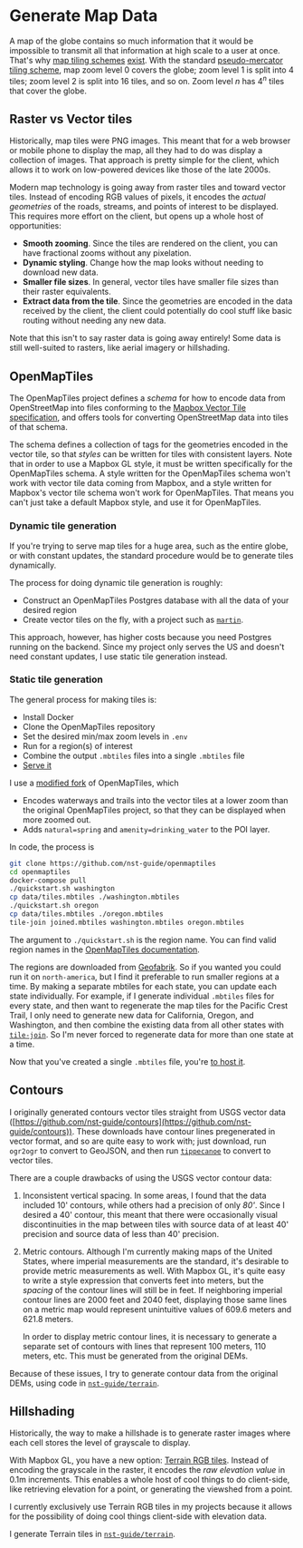 # Generate Map Data

A map of the globe contains so much information that it would be impossible to
transmit all that information at high scale to a user at once. That's why [map
tiling schemes][maptiler-map-tile-def] [exist][wiki-tiled_web_map]. With the
standard [pseudo-mercator tiling scheme][wiki-web_mercator_proj], map zoom level 0 covers the globe; zoom level 1 is split into 4 tiles; zoom level 2 is split
into 16 tiles, and so on. Zoom level $n$ has $4^n$ tiles that cover the globe.

[maptiler-map-tile-def]: https://www.maptiler.com/google-maps-coordinates-tile-bounds-projection/
[wiki-tiled_web_map]: https://en.wikipedia.org/wiki/Tiled_web_map
[wiki-web_mercator_proj]: https://en.wikipedia.org/wiki/Web_Mercator_projection

## Raster vs Vector tiles

Historically, map tiles were PNG images. This meant that for a web browser or
mobile phone to display the map, all they had to do was display a collection of
images. That approach is pretty simple for the client, which allows it to work
on low-powered devices like those of the late 2000s.

Modern map technology is going away from raster tiles and toward vector tiles.
Instead of encoding RGB values of pixels, it encodes the _actual geometries_ of
the roads, streams, and points of interest to be displayed. This requires more
effort on the client, but opens up a whole host of opportunities:

- **Smooth zooming**. Since the tiles are rendered on the client, you can have fractional zooms without any pixelation.
- **Dynamic styling**. Change how the map looks without needing to download new data.
- **Smaller file sizes**. In general, vector tiles have smaller file sizes than their raster equivalents.
- **Extract data from the tile**. Since the geometries are encoded in the data received by the client, the client could potentially do cool stuff like basic routing without needing any new data.

Note that this isn't to say raster data is going away entirely! Some data is
still well-suited to rasters, like aerial imagery or hillshading.

## OpenMapTiles

The OpenMapTiles project defines a _schema_ for how to encode data from
OpenStreetMap into files conforming to the [Mapbox Vector Tile
specification][mvt-spec], and offers tools for converting OpenStreetMap data
into tiles of that schema.

[mvt-spec]: https://github.com/mapbox/vector-tile-spec

The schema defines a collection of tags for the geometries encoded in the vector
tile, so that _styles_ can be written for tiles with consistent layers. Note
that in order to use a Mapbox GL style, it must be written specifically for the
OpenMapTiles schema. A style written for the OpenMapTiles schema won't work with
vector tile data coming from Mapbox, and a style written for Mapbox's vector
tile schema won't work for OpenMapTiles. That means you can't just take a
default Mapbox style, and use it for OpenMapTiles.

### Dynamic tile generation

If you're trying to serve map tiles for a huge area, such as the entire globe,
or with constant updates, the standard procedure would be to generate tiles
dynamically.

The process for doing dynamic tile generation is roughly:

- Construct an OpenMapTiles Postgres database with all the data of your desired region
- Create vector tiles on the fly, with a project such as [`martin`][urbica-martin].

[urbica-martin]: https://github.com/urbica/martin

This approach, however, has higher costs because you need Postgres running on
the backend. Since my project only serves the US and doesn't need constant
updates, I use static tile generation instead.

### Static tile generation

The general process for making tiles is:

- Install Docker
- Clone the OpenMapTiles repository
- Set the desired min/max zoom levels in `.env`
- Run for a region(s) of interest
- Combine the output `.mbtiles` files into a single `.mbtiles` file
- [Serve it](hosting.md)

I use a [modified fork](https://github.com/nst-guide/openmaptiles) of
OpenMapTiles, which

- Encodes waterways and trails into the vector tiles at a lower zoom than the original OpenMapTiles project, so that they can be displayed when more zoomed out.
- Adds `natural=spring` and `amenity=drinking_water` to the POI layer.

In code, the process is

```bash
git clone https://github.com/nst-guide/openmaptiles
cd openmaptiles
docker-compose pull
./quickstart.sh washington
cp data/tiles.mbtiles ./washington.mbtiles
./quickstart.sh oregon
cp data/tiles.mbtiles ./oregon.mbtiles
tile-join joined.mbtiles washington.mbtiles oregon.mbtiles
```
The argument to `./quickstart.sh` is the region name. You can find valid region
names in the [OpenMapTiles documentation][openmaptiles-valid-region-names].

[openmaptiles-valid-region-names]: https://github.com/nst-guide/openmaptiles/blob/master/QUICKSTART.md#check-other-extracts

The regions are downloaded from [Geofabrik][geofabrik]. So if you wanted you
could run it on `north-america`, but I find it preferable to run smaller regions
at a time. By making a separate mbtiles for each state, you can update each
state individually. For example, if I generate individual `.mbtiles` files for
every state, and then want to regenerate the map tiles for the Pacific Crest
Trail, I only need to generate new data for California, Oregon, and Washington,
and then combine the existing data from all other states with
[`tile-join`][tile-join]. So I'm never forced to regenerate data for more than
one state at a time.

[geofabrik]: http://download.geofabrik.de/
[tile-join]: https://github.com/mapbox/tippecanoe#tile-join

Now that you've created a single `.mbtiles` file, you're [to host
it](hosting.md).

## Contours

I originally generated contours vector tiles straight from USGS vector data
([https://github.com/nst-guide/contours](https://github.com/nst-guide/contours)).
These downloads have contour lines pregenerated in vector format, and so are quite
easy to work with; just download, run `ogr2ogr` to convert to GeoJSON, and then
run [`tippecanoe`][tippecanoe] to convert to vector tiles.

[tippecanoe]: https://github.com/mapbox/tippecanoe

There are a couple drawbacks of using the USGS vector contour data:

1. Inconsistent vertical spacing. In some areas, I found that the data included
    10' contours, while others had a precision of only _80'_. Since I desired a
    40' contour, this meant that there were occasionally visual discontinuities
    in the map between tiles with source data of at least 40' precision and
    source data of less than 40' precision.
2. Metric contours. Although I'm currently making maps of the United States,
    where imperial measurements are the standard, it's desirable to provide
    metric measurements as well. With Mapbox GL, it's quite easy to write a
    style expression that converts feet into meters, but the _spacing_ of the
    contour lines will still be in feet. If neighboring imperial contour lines
    are 2000 feet and 2040 feet, displaying those same lines on a metric map
    would represent unintuitive values of 609.6 meters and 621.8 meters.

    In order to display metric contour lines, it is necessary to generate a
    separate set of contours with lines that represent 100 meters, 110 meters,
    etc. This must be generated from the original DEMs.

Because of these issues, I try to generate contour data from the original DEMs,
using code in [`nst-guide/terrain`][nst-guide/terrain].

[nst-guide/terrain]: https://github.com/nst-guide/terrain

## Hillshading

Historically, the way to make a hillshade is to generate raster images where
each cell stores the level of grayscale to display.

With Mapbox GL, you have a new option: [Terrain RGB
tiles](https://docs.mapbox.com/help/troubleshooting/access-elevation-data/#mapbox-terrain-rgb).
Instead of encoding the grayscale in the raster, it encodes the _raw elevation
value_ in 0.1m increments. This enables a whole host of cool things to do
client-side, like retrieving elevation for a point, or generating the viewshed
from a point.

I currently exclusively use Terrain RGB tiles in my projects because it allows for
the possibility of doing cool things client-side with elevation data.

I generate Terrain tiles in [`nst-guide/terrain`][nst-guide/terrain].
